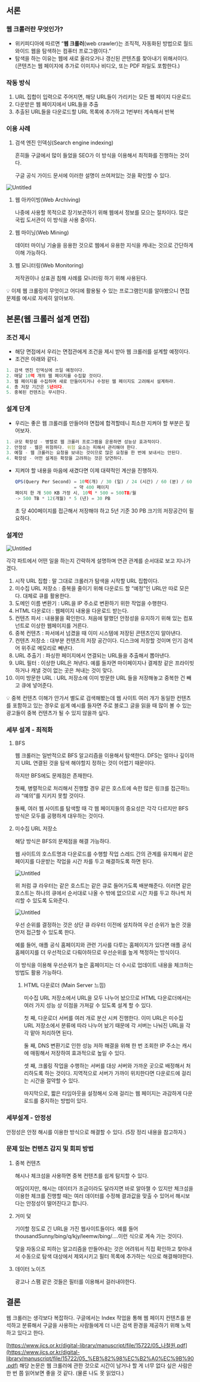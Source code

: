 ## 서론

### 웹 크롤러란 무엇인가?

- 위키피디아에 따르면 “**웹 크롤러**(web crawler)는 조직적, 자동화된 방법으로 월드 와이드 웹을 탐색하는 컴퓨터 프로그램이다.”
- 탐색을 하는 이유는 웹에 새로 올라오거나 갱신된 콘텐츠를 찾아내기 위해서이다.
  (콘텐츠는 웹 페이지에 추가로 이미지나 비디오, 또는 PDF 파일도 포함한다.)

### 작동 방식

1. URL 집합이 입력으로 주어지면, 해당 URL들이 가리키는 모든 웹 페이지 다운로드
2. 다운받은 웹 페이지에서 URL들을 추출
3. 추출된 URL들을 다운로드할 URL 목록에 추가하고 1번부터 계속해서 반복

### 이용 사례

1. 검색 엔진 인덱싱(Search engine indexing)

   흔히들 구글에서 많이 들었을 SEO가 이 방식을 이용해서 최적화를 진행하는 것이다.

   구글 공식 가이드 문서에 이러한 설명이 쓰여져있는 것을 확인할 수 있다.


![Untitled](https://private-user-images.githubusercontent.com/106607029/351752879-7b55c16a-241e-4b51-9d32-a23eea36e0a6.png?jwt=eyJhbGciOiJIUzI1NiIsInR5cCI6IkpXVCJ9.eyJpc3MiOiJnaXRodWIuY29tIiwiYXVkIjoicmF3LmdpdGh1YnVzZXJjb250ZW50LmNvbSIsImtleSI6ImtleTUiLCJleHAiOjE3MjE4MzEzODgsIm5iZiI6MTcyMTgzMTA4OCwicGF0aCI6Ii8xMDY2MDcwMjkvMzUxNzUyODc5LTdiNTVjMTZhLTI0MWUtNGI1MS05ZDMyLWEyM2VlYTM2ZTBhNi5wbmc_WC1BbXotQWxnb3JpdGhtPUFXUzQtSE1BQy1TSEEyNTYmWC1BbXotQ3JlZGVudGlhbD1BS0lBVkNPRFlMU0E1M1BRSzRaQSUyRjIwMjQwNzI0JTJGdXMtZWFzdC0xJTJGczMlMkZhd3M0X3JlcXVlc3QmWC1BbXotRGF0ZT0yMDI0MDcyNFQxNDI0NDhaJlgtQW16LUV4cGlyZXM9MzAwJlgtQW16LVNpZ25hdHVyZT1kMDQ0YjFhZmUxNGEwYjE5MmVjMjA1MzNkZDk5OTJkOTU3OWMwZWJlMmU4YjZmNWFjMmYzOTI5ZWEwNmI4MWNiJlgtQW16LVNpZ25lZEhlYWRlcnM9aG9zdCZhY3Rvcl9pZD0wJmtleV9pZD0wJnJlcG9faWQ9MCJ9.AV1DzDwQOa8forjgtq1S_8MIRjdYOwFMOUugaEf-54c)

1. 웹 아카이빙(Web Archiving)

   나중에 사용할 목적으로 장기보관하기 위해 웹에서 정보를 모으는 절차이다. 많은 국립 도서관이 이 방식을 사용 중이다.

2. 웹 마이닝(Web Mining)

   데이터 마이닝 기술을 응용한 것으로 웹에서 유용한 지식을 캐내는 것으로 간단하게 이해 가능하다.

3. 웹 모니터링(Web Monitoring)

   저작권이나 상표권 침해 사례를 모니터링 하기 위해 사용된다.


<aside>
💡 이제 웹 크롤링이 무엇이고 어디에 활용될 수 있는 프로그램인지를 알아봤으니 면접 문제를 예시로 자세히 알아보자.

</aside>

## 본론(웹 크롤러 설계 면접)

### 조건 제시

- 해당 면접에서 우리는 면접관에게 조건을 제시 받아 웹 크롤러를 설계할 예정이다.
- 조건은 아래와 같다.

```jsx
1. 검색 엔진 인덱싱에 쓰일 예정이다.
2. 매달 10억 개의 웹 페이지를 수집할 것이다.
3. 웹 페이지를 수집하며 새로 만들어지거나 수정된 웹 페이지도 고려해서 설계하라.
4. 총 저장 기간은 5년이다. 
5. 중복된 컨텐츠는 무시한다.
```

### 설계 단계

- 우리는 좋은 웹 크롤러를 만들어야 면접에 합격할테니 최소한 지켜야 할 부분은 짚어보자.

```jsx
1. 규모 확장성 - 병렬로 웹 크롤러 프로그램을 운용하면 성능상 효과적이다.
2. 안정성 - 웹은 위험하다. 위험 요소는 피해서 관리해야 한다.
3. 예절 - 웹 크롤러는 요청을 보내는 것이므로 많은 요청을 한 번에 보내서는 안된다.
4. 확장성 - 어떤 설계든 확장을 고려하는 것은 당연하다. 
```

- 지켜야 할 내용을 마음에 새겼다면 이제 대략적인 계산을 진행하자.

    ```jsx
    QPS(Query Per Second) = 10억(개) / 30 (일) / 24 (시간) / 60 (분) / 60 (초) 
                          = 약 400 페이지
    페이지 한 개 500 KB 가정 시, 10억 * 500 = 500TB/월
    -> 500 TB * 12(개월) * 5 (년) = 30 PB
    ```

  초 당 400페이지를 접근해서 저장해야 하고 5년 기준 30 PB 크기의 저장공간이 필요하다.


### 설계안

![Untitled](https://private-user-images.githubusercontent.com/106607029/351753755-32902393-8c9f-48ce-863f-86fa7d6bd29c.png?jwt=eyJhbGciOiJIUzI1NiIsInR5cCI6IkpXVCJ9.eyJpc3MiOiJnaXRodWIuY29tIiwiYXVkIjoicmF3LmdpdGh1YnVzZXJjb250ZW50LmNvbSIsImtleSI6ImtleTUiLCJleHAiOjE3MjE4MzE1MDcsIm5iZiI6MTcyMTgzMTIwNywicGF0aCI6Ii8xMDY2MDcwMjkvMzUxNzUzNzU1LTMyOTAyMzkzLThjOWYtNDhjZS04NjNmLTg2ZmE3ZDZiZDI5Yy5wbmc_WC1BbXotQWxnb3JpdGhtPUFXUzQtSE1BQy1TSEEyNTYmWC1BbXotQ3JlZGVudGlhbD1BS0lBVkNPRFlMU0E1M1BRSzRaQSUyRjIwMjQwNzI0JTJGdXMtZWFzdC0xJTJGczMlMkZhd3M0X3JlcXVlc3QmWC1BbXotRGF0ZT0yMDI0MDcyNFQxNDI2NDdaJlgtQW16LUV4cGlyZXM9MzAwJlgtQW16LVNpZ25hdHVyZT0zNDkzOTIyZTk2OGVkNmI1OTU3YTJlODIwZmY1NTc0N2E0YTJhZmQzN2I1MzE2Yjk4ZDNlYTEwNTdjMjEzNTQ4JlgtQW16LVNpZ25lZEhlYWRlcnM9aG9zdCZhY3Rvcl9pZD0wJmtleV9pZD0wJnJlcG9faWQ9MCJ9.5kKkYGbQNLzaNNhO6qsQOah8TLUErs6yQDNf4_9f0WQ)

각각 파트에서 어떤 일을 하는지 간략하게 설명하며 연관 관계를 순서대로 보고 지나가겠다.

1. 시작 URL 집합 : 말 그대로 크롤러가 탐색을 시작할 URL 집합이다.
2. 미수집 URL 저장소 : 중복을 줄이기 위해 다운로드 할 “예정”인 URL만 따로 모은다. 대체로 큐를 활용한다.
3. 도메인 이름 변환기 : URL을 IP 주소로 변환하기 위한 작업을 수행한다.
4. HTML 다운로더 : 웹페이지 내용을 다운로드 받는다.
5. 컨텐츠 파서 : 내용물을 확인한다. 처음에 말했던 안정성을 유지하기 위해 있는 컴포넌트로 이상한 웹페이지를 거른다.
6. 중복 컨텐츠 : 파서에서 넘겼을 때 이미 시스템에 저장된 콘텐츠인지 알아낸다.
7. 컨텐츠 저장소 : 대부분 컨텐츠의 저장 공간이다. 디스크에 저장할 것이며 인기 검색어 위주로 메모리로 빼낸다.
8. URL 추출기 : 파싱한 페이지에서 연결되는 URL들을 추출해서 뽑아낸다.
9. URL 필터 : 이상한 URL은 쳐낸다. 예를 들자면 마이페이지나 결제창 같은 프라이빗하거나 캐낼 것이 없는 곳은 쳐내는 것이 맞다.
10. 이미 방문한 URL : URL 저장소에 이미 방문한 URL 들을 저장해놓고 중복한 건 빼고 큐에 넣어준다.

<aside>
💡 중복 컨텐츠
이해가 안가서 별도로 검색해봤는데 웹 사이트 여러 개가 동일한 컨텐츠를 포함하고 있는 경우로 쉽게 예시를 들자면 주로 블로그 글을 읽을 때 많이 볼 수 있는 광고들이 중복 컨텐츠가 될 수 있지 않을까 싶다.

</aside>

### 세부 설계 - 최적화

1. BFS

   웹 크롤러는 일반적으로 BFS 알고리즘을 이용해서 탐색한다. DFS는 얼마나 깊이까지 URL 연결된 것을 탐색 해야할지 정하는 것이 어렵기 때문이다.

   하지만 BFS에도 문제점은 존재한다.

   첫째, 병렬적으로 처리해서 진행할 경우 같은 호스트에 속한 많은 링크를 접근하느랴 “예의”를 지키지 못할 것이다.

   둘째, 여러 웹 사이트를 탐색할 때 각 웹 페이지들의 중요성은 각각 다르지만 BFS 방식은 모두를 공평하게 대우하는 것이다.

2. 미수집 URL 저장소

   해당 방식은 BFS의 문제점을 해결 가능하다.

   웹 사이트의 호스트명과 다운로드를 수행할 작업 스레드 간의 관계를 유지해서 같은 페이지를 다운받는 작업을 시간 차를 두고 해결하도록 하면 된다.

   ![Untitled](https://private-user-images.githubusercontent.com/106607029/351754049-318abca9-7a6f-4fb8-b37e-4be5c391912c.png?jwt=eyJhbGciOiJIUzI1NiIsInR5cCI6IkpXVCJ9.eyJpc3MiOiJnaXRodWIuY29tIiwiYXVkIjoicmF3LmdpdGh1YnVzZXJjb250ZW50LmNvbSIsImtleSI6ImtleTUiLCJleHAiOjE3MjE4MzE1NDgsIm5iZiI6MTcyMTgzMTI0OCwicGF0aCI6Ii8xMDY2MDcwMjkvMzUxNzU0MDQ5LTMxOGFiY2E5LTdhNmYtNGZiOC1iMzdlLTRiZTVjMzkxOTEyYy5wbmc_WC1BbXotQWxnb3JpdGhtPUFXUzQtSE1BQy1TSEEyNTYmWC1BbXotQ3JlZGVudGlhbD1BS0lBVkNPRFlMU0E1M1BRSzRaQSUyRjIwMjQwNzI0JTJGdXMtZWFzdC0xJTJGczMlMkZhd3M0X3JlcXVlc3QmWC1BbXotRGF0ZT0yMDI0MDcyNFQxNDI3MjhaJlgtQW16LUV4cGlyZXM9MzAwJlgtQW16LVNpZ25hdHVyZT01MmMwMTRjYmM5YzBkMDVkNjIyZTIzZDUxODc1ZWJhYWIzMjcwYzYzYzZjYjljOThjNDkwZDJiOWY4NjkyYjBkJlgtQW16LVNpZ25lZEhlYWRlcnM9aG9zdCZhY3Rvcl9pZD0wJmtleV9pZD0wJnJlcG9faWQ9MCJ9.C4yGG7zt9qNYZ6tZPG0UO_wzhhBrbxTZCN5I1Ypytd4)

   위 처럼 큐 라우터는 같은 호스트는 같은 큐로 들어가도록 배분해준다. 이러면 같은 호스트는 하나의 큐에서 순서대로 나올 수 밖에 없으므로 시간 차를 두고 하나씩 처리할 수 있도록 도와준다.

   ![Untitled](https://private-user-images.githubusercontent.com/106607029/351754282-6bb5ab49-3ffb-45a3-9a66-f40706c92000.png?jwt=eyJhbGciOiJIUzI1NiIsInR5cCI6IkpXVCJ9.eyJpc3MiOiJnaXRodWIuY29tIiwiYXVkIjoicmF3LmdpdGh1YnVzZXJjb250ZW50LmNvbSIsImtleSI6ImtleTUiLCJleHAiOjE3MjE4MzE1ODQsIm5iZiI6MTcyMTgzMTI4NCwicGF0aCI6Ii8xMDY2MDcwMjkvMzUxNzU0MjgyLTZiYjVhYjQ5LTNmZmItNDVhMy05YTY2LWY0MDcwNmM5MjAwMC5wbmc_WC1BbXotQWxnb3JpdGhtPUFXUzQtSE1BQy1TSEEyNTYmWC1BbXotQ3JlZGVudGlhbD1BS0lBVkNPRFlMU0E1M1BRSzRaQSUyRjIwMjQwNzI0JTJGdXMtZWFzdC0xJTJGczMlMkZhd3M0X3JlcXVlc3QmWC1BbXotRGF0ZT0yMDI0MDcyNFQxNDI4MDRaJlgtQW16LUV4cGlyZXM9MzAwJlgtQW16LVNpZ25hdHVyZT1kNmVmMDBlMTBkNWRkNmUyOWI3MzcxOTJiM2QxMmFkZTU5ODZlNGRlOWRhM2FjMmVlYmUxYjExZDdmYTgxNzAwJlgtQW16LVNpZ25lZEhlYWRlcnM9aG9zdCZhY3Rvcl9pZD0wJmtleV9pZD0wJnJlcG9faWQ9MCJ9.LAtIFtn53TsQSQoLHMqHVvzzj4ZPoonIaUJAHeQXyLY)

   우선 순위를 결정하는 것은 상단 큐 라우터 이전에 설치하여 우선 순위가 높은 것을 먼저 접근할 수 있도록 한다.

   예를 들어, 애플 공식 홈페이지와 관련 기사를 다루는 홈페이지가 있다면 애플 공식 홈페이지를 더 우선적으로 다뤄야하므로 우선순위를 높게 책정하는 방식이다.

   이 방식을 이용해 우선순위가 높은 홈페이지는 더 수시로 업데이트 내용을 체크하는 방법도 활용 가능하다.

    1. HTML 다운로더 (Main Server 느낌)

       미수집 URL 저장소에서 URL을 모두 나누어 놨으므로 HTML 다운로더에서는 여러 가지 성능 상 이점을 가져갈 수 있도록 설계 할 수 있다.

       첫 째, 다운로더 서버를 여러 개로 분산 시켜 진행한다. 이미 URL은 미수집 URL 저장소에서 분류에 따라 나누어 놨기 때문에 각 서버는 나눠진 URL을 각각 맡아 처리하면 된다.

       둘 째, DNS 변환기로 인한 성능 저하 해결을 위해 한 번 조회한 IP 주소는 캐시에 매핑해서 저장하여 효과적으로 높일 수 있다.

       셋 째, 크롤링 작업을 수행하는 서버를 대상 서버와 가까운 곳으로 배정해서 처리하도록 하는 것이다. 지역적으로 서버가 가까이 위치한다면 다운로드에 걸리는 시간을 절약할 수 있다.

       마지막으로, 짧은 타임아웃을 설정해서 오래 걸리는 웹 페이지는 과감하게 다운로드를 중지하는 방법이 있다.


### 세부설계 - 안정성

안정성은 안정 해시를 이용한 방식으로 해결할 수 있다. (5장 정리 내용을 참고하자.)

### 문제 있는 컨텐츠 감지 및 회피 방법

1. 중복 컨텐츠

   해시나 체크섬을 사용하면 중복 컨텐츠를 쉽게 탐지할 수 있다.

   여담이지만, 해시는 데이터가 조금이라도 달라지면 바로 알아챌 수 있지만 체크섬을 이용한 체크를 진행할 때는 여러 데이터를 수정해 결과값을 맞출 수 있어서 해시보다는 안정성이 떨어진다고 합니다.

2. 거미 덫

   기이할 정도로 긴 URL을 가진 웹사이트들이다. 예를 들어 thousandSunny/bing/q/kjy/leemw/bing/….이런 식으로 계속 가는 것이다.

   덫을 자동으로 피하는 알고리즘을 만들어내는 것은 어려워서 직접 확인하고 찾아내서 수동으로 탐색 대상에서 제외시키고 필터 목록에 추가하는 식으로 해결해야한다.

3. 데이터 노이즈

   광고나 스팸 같은 것들은 필터를 이용해서 걸러내야한다.


## 결론

웹 크롤러는 생각보다 복잡하다. 구글에서는 Index 작업을 통해 웹 페이지 컨텐츠를 분석하고 분류해서 구글을 사용하는 사람들에게 더 나은 검색 환경을 제공하기 위해 노력하고 있다고 한다.

[https://www.jics.or.kr/digital-library/manuscript/file/15722/05_나철원.pdf](https://www.jics.or.kr/digital-library/manuscript/file/15722/05_%EB%82%98%EC%B2%A0%EC%9B%90.pdf) 해당 논문은 웹 크롤러에 관한 것으로 시간이 남거나 할 게 너무 없다 싶은 사람은 한 번 쯤 읽어보면 좋을 것 같다. (물론 나도 못 읽었다.)